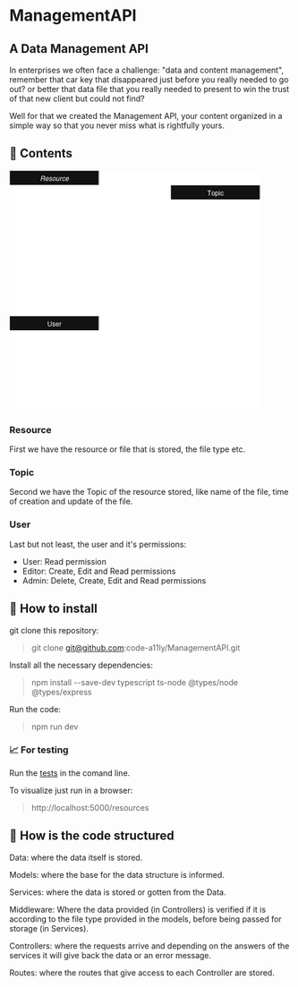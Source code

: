# ManagementAPI

## A Data Management API

In enterprises we often face a challenge: "data and content management",
remember that car key that disappeared just before you really needed to go out?
or better that data file that you really needed to present to win the trust of that new client
but could not find?

Well for that we created the Management API, your content organized in a simple way
so that you never miss what is rightfully yours.

## :blue_book: Contents

![](https://github.com/code-a11ly/Draw.io/blob/main/ManagementAPI.drawio.png)

### Resource
First we have the resource or file that is stored, the file type etc.

### Topic
Second we have the Topic of the resource stored, like name of the file, time of creation and update of the file.

### User
Last but not least, the user and it's permissions:
- User: Read permission
- Editor: Create, Edit and Read permissions
- Admin: Delete, Create, Edit and Read permissions

## :wrench: How to install

git clone this repository:

> git clone git@github.com:code-a11ly/ManagementAPI.git

Install all the necessary dependencies:

> npm install --save-dev typescript ts-node @types/node @types/express

Run the code:

> npm run dev

### :chart_with_upwards_trend: For testing

Run the [tests](https://github.com/git@github.com:code-a11ly/ManagementAPI.git/tests.txt) in the comand line.

To visualize just run in a browser:

> http://localhost:5000/resources

## :file_folder: How is the code structured

Data: where the data itself is stored.

Models: where the base for the data structure is informed.

Services: where the data is stored or gotten from the Data.

Middleware: Where the data provided (in Controllers) is verified if it is according to the file type
provided in the models, before being passed for storage (in Services).

Controllers: where the requests arrive and depending on the answers of the services it will give
back the data or an error message.

Routes: where the routes that give access to each Controller are stored.
